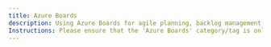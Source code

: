 ```yaml
---
title: Azure Boards
description: Using Azure Boards for agile planning, backlog management, and team collaboration.
Instructions: Please ensure that the 'Azure Boards' category/tag is only applied to content specifically related to using Azure Boards, a part of Azure DevOps, for agile planning, backlog management, and team collaboration.
---
```

